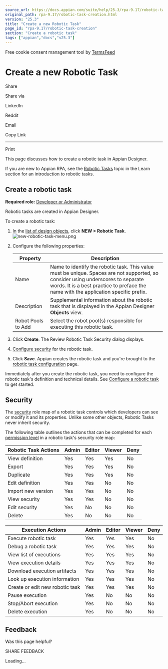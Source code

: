 ```yaml
---
source_url: https://docs.appian.com/suite/help/25.3/rpa-9.17/robotic-task-creation.html
original_path: rpa-9.17/robotic-task-creation.html
version: "25.3"
title: "Create a new Robotic Task"
page_id: "rpa-9.17/robotic-task-creation"
section: "Create a robotic task"
tags: ["appian","docs","v25.3"]
---
```



Free cookie consent management tool by [TermsFeed](https://www.termsfeed.com/)

# Create a new Robotic Task

Share

Share via

LinkedIn

Reddit

Email

Copy Link

* * *

Print

This page discusses how to create a robotic task in Appian Designer.

If you are new to Appian RPA, see the [Robotic Tasks](robotic-task-definition.html) topic in the Learn section for an introduction to robotic tasks.

## Create a robotic task

**Required role:** [Developer or Administrator](learn-user-settings.html#rpa-roles)

Robotic tasks are created in Appian Designer.

To create a robotic task:

1.  In the [list of design objects](../objects-view.html), click **NEW > Robotic Task**.
    ![new-robotic-task-menu.png](images/new-robotic-task-menu.png)
2.  Configure the following properties:

    | **Property** | **Description** |
    | --- | --- |
    | Name | Name to identify the robotic task. This value must be unique. Spaces are not supported, so consider using underscores to separate words. It is a best practice to preface the name with the application specific prefix. |
    | Description | Supplemental information about the robotic task that is displayed in the Appian Designer **Objects** view. |
    | Robot Pools to Add | Select the robot pool(s) responsible for executing this robotic task. |

3.  Click **Create**. The Review Robotic Task Security dialog displays.
4.  [Configure security](#security) for the robotic task.
5.  Click **Save**. Appian creates the robotic task and you're brought to the [robotic task configuration](robotic-task-configuration.html) page.

Immediately after you create the robotic task, you need to configure the robotic task's definition and technical details. See [Configure a robotic task](robotic-task-configuration.html) to get started.

## Security

The [security](../object-security.html) role map of a robotic task controls which developers can see or modify it and its properties. Unlike some other objects, Robotic Tasks never inherit security.

The following table outlines the actions that can be completed for each [permission level](../object-security.html#permission-levels-in-role-maps) in a robotic task's security role map:

| Robotic Task Actions | Admin | Editor | Viewer | Deny |
| --- | --- | --- | --- | --- |
| View definition | Yes | Yes | Yes | No |
| Export | Yes | Yes | Yes | No |
| Duplicate | Yes | Yes | Yes | No |
| Edit definition | Yes | Yes | No | No |
| Import new version | Yes | Yes | No | No |
| View security | Yes | Yes | No | No |
| Edit security | Yes | No | No | No |
| Delete | Yes | No | No | No |

| Execution Actions | Admin | Editor | Viewer | Deny |
| --- | --- | --- | --- | --- |
| Execute robotic task | Yes | Yes | Yes | No |
| Debug a robotic task | Yes | Yes | Yes | No |
| View list of executions | Yes | Yes | Yes | No |
| View execution details | Yes | Yes | Yes | No |
| Download execution artifacts | Yes | Yes | Yes | No |
| Look up execution information | Yes | Yes | Yes | No |
| Create or edit new robotic task | Yes | Yes | Yes | No |
| Pause execution | Yes | No | No | No |
| Stop/Abort execution | Yes | No | No | No |
| Delete execution | Yes | No | No | No |

## Feedback

Was this page helpful?

SHARE FEEDBACK

Loading...